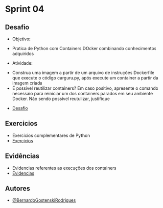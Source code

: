 # **Sprint 04**

## **Desafio**
- Objetivo: 
* Pratica de Python com Containers DOcker combinando conhecimentos adquiridos
- Atividade:
* Construa uma imagem a partir de um arquivo de instruções Dockerfile que execute o código carguru.py, após execute um container a partir da imagem criada
* É possivel reutilizar containers? Em caso positivo, apresente o comando necessaio para reiniciar um dos containers parados em seu ambiente Docker. Não sendo possível reutulizar, justifique
- [Desafio](Desafio/README.md)

## **Exercicios**
- Exercicios complementares de Python 
- [Exercicios](exercicios/Readme.md)

## **Evidências**
- Evidencias referentes as execuções dos containers 
- [Evidencias](evidencias/README.md)

## **Autores**
- [@BernardoGostenskiRodrigues](https://github.com/RodriguesBernardo)



